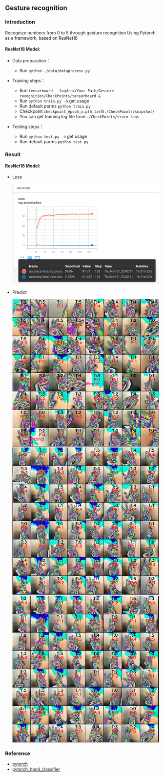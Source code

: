 ## Gesture recognition

### Introduction

Recognize numbers from 0 to 5 through gesture recognition
Using Pytorch as a framework, based on ResNet18
#### ResNet18 Model:
- Data preparation：
  - Run ` python ./data/dataprocess.py `
- Training steps：
  - Run `tensorboard --logdir=/Your Path/Gesture-recognition/CheckPoints/tensorboard &`
  - Run `python train.py -h` get usage
  - Run default parms `python train.py`
  - Checkpoint `checkpoint_epoch_x.pth.tar`in`./CheckPoints/snapshot/`
  - You can get training log file from `./CheckPoints/train.logs`
  
- Testing steps：
  - Run `python test.py -h` get usage
  - Run default parms `python test.py`
  
### Result
#### ResNet18 Model:
- Loss

  ![](./result/loss_accu.png)

- Predict

  ![](./result/result1.png)
  ![](./result/result2.png)
  ![](./result/result3.png)

### Reference

- [pytorch](https://github.com/pytorch/pytorch)
- [pytorch_hand_classifier](https://github.com/LiMeng95/pytorch_hand_classifier)

